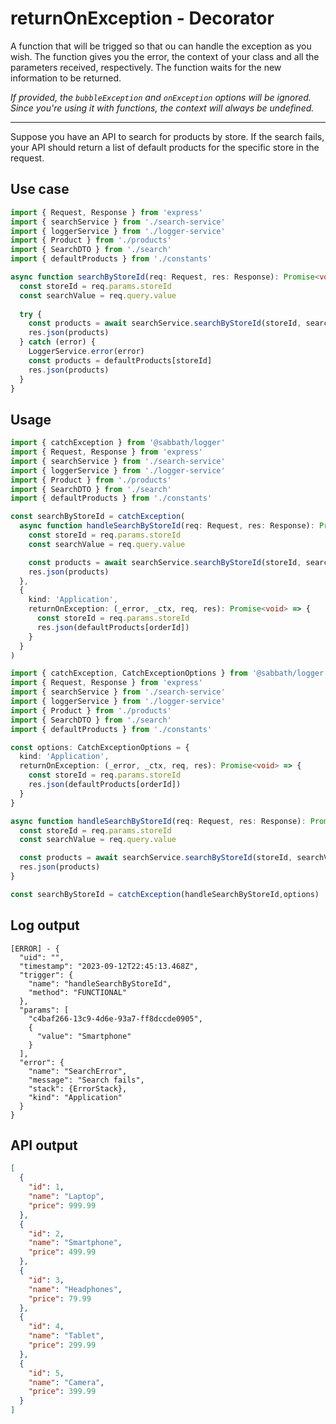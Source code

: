 # returnOnException - Decorator

A function that will be trigged so that ou can handle the exception as you wish.
The function gives you the error, the context of your class and all the parameters received, respectively.
The function waits for the new information to be returned.

_If provided, the `bubbleException` and `onException` options will be ignored._
_Since you're using it with functions, the context will always be undefined._

---
Suppose you have an API to search for products by store. If the search fails, your API should return a list of default products for the specific store in the request.

## Use case
```typescript
import { Request, Response } from 'express'
import { searchService } from './search-service'
import { loggerService } from './logger-service'
import { Product } from './products'
import { SearchDTO } from './search'
import { defaultProducts } from './constants'

async function searchByStoreId(req: Request, res: Response): Promise<void> {
  const storeId = req.params.storeId
  const searchValue = req.query.value
  
  try {
    const products = await searchService.searchByStoreId(storeId, searchValue)
    res.json(products)
  } catch (error) {
    LoggerService.error(error)
    const products = defaultProducts[storeId]
    res.json(products)
  }
}
```

## Usage
```typescript
import { catchException } from '@sabbath/logger'
import { Request, Response } from 'express'
import { searchService } from './search-service'
import { loggerService } from './logger-service'
import { Product } from './products'
import { SearchDTO } from './search'
import { defaultProducts } from './constants'

const searchByStoreId = catchException(
  async function handleSearchByStoreId(req: Request, res: Response): Promise<void> {
    const storeId = req.params.storeId
    const searchValue = req.query.value

    const products = await searchService.searchByStoreId(storeId, searchValue)
    res.json(products)
  },
  {
    kind: 'Application',
    returnOnException: (_error, _ctx, req, res): Promise<void> => {
      const storeId = req.params.storeId
      res.json(defaultProducts[orderId])
    }
  }
)
```

```typescript
import { catchException, CatchExceptionOptions } from '@sabbath/logger'
import { Request, Response } from 'express'
import { searchService } from './search-service'
import { loggerService } from './logger-service'
import { Product } from './products'
import { SearchDTO } from './search'
import { defaultProducts } from './constants'

const options: CatchExceptionOptions = {
  kind: 'Application',
  returnOnException: (_error, _ctx, req, res): Promise<void> => {
    const storeId = req.params.storeId
    res.json(defaultProducts[orderId])
  }
}

async function handleSearchByStoreId(req: Request, res: Response): Promise<void> {
  const storeId = req.params.storeId
  const searchValue = req.query.value

  const products = await searchService.searchByStoreId(storeId, searchValue)
  res.json(products)
}

const searchByStoreId = catchException(handleSearchByStoreId,options)
```

## Log output
```text
[ERROR] - {
  "uid": "",
  "timestamp": "2023-09-12T22:45:13.468Z",
  "trigger": {
    "name": "handleSearchByStoreId",
    "method": "FUNCTIONAL"
  },
  "params": [
    "c4baf266-13c9-4d6e-93a7-ff8dccde0905",
    {
      "value": "Smartphone"
    }
  ],
  "error": {
    "name": "SearchError",
    "message": "Search fails",
    "stack": {ErrorStack},
    "kind": "Application"
  }
}
```

## API output
```JSON
[
  {
    "id": 1,
    "name": "Laptop",
    "price": 999.99
  },
  {
    "id": 2,
    "name": "Smartphone",
    "price": 499.99
  },
  {
    "id": 3,
    "name": "Headphones",
    "price": 79.99
  },
  {
    "id": 4,
    "name": "Tablet",
    "price": 299.99
  },
  {
    "id": 5,
    "name": "Camera",
    "price": 399.99
  }
]
```